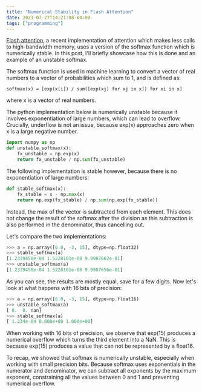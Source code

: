 ```yaml
---
title: "Numerical Stability in Flash Attention"
date: 2023-07-27T14:21:08-04:00
tags: ["programming"]
---
```


[Flash attention](https://hazyresearch.stanford.edu/blog/2023-01-12-flashattention-long-sequences), a recent implementation of attention which makes less calls 
to high-bandwidth memory, uses a version of the softmax function which is numerically stable. In this post, I'll briefly showcase how this is done and an example of an unstable softmax.

The softmax function is used in machine learning to convert a vector of
real numbers to a vector of probabilities which sum to 1, and is defined as:

    softmax(x) = [exp(x[i]) / sum([exp(xj) for xj in x]) for xi in x]


where x is a vector of real numbers.

The python implementation below is numerically unstable because it involves
exponentiation of large numbers, which can lead to overflow. Crucially,
underflow is not an issue, because exp(x) approaches zero when x is a large
negative number.
```python
import numpy as np
def unstable_softmax(x):
    fx_unstable = np.exp(x)
    return fx_unstable / np.sum(fx_unstable)
```

The following implementation is stable however, because there is no
exponentiation of large numbers: 
```python
def stable_softmax(x):
    fx_stable = x - np.max(x)
    return np.exp(fx_stable) / np.sum(np.exp(fx_stable))
```
Instead, the max of the vector is subtracted from each element. This does not 
change the result of the softmax after the division as this subtraction is also
performed in the denominator, thus cancelling out.

Let's compare the two implementations:
```python
>>> a = np.array([6.0, -3, 15], dtype=np.float32)
>>> stable_softmax(a)
[1.2339458e-04 1.5228101e-08 9.9987662e-01]
>>> unstable_softmax(a)
[1.2339458e-04 1.5228101e-08 9.9987656e-01]
```

As you can see, the results are mostly equal, save for a few digits.
Now let's look at what happens with 16 bits of precision:

```python
>>> a = np.array([6.0, -3, 15], dtype=np.float16)
>>> unstable_softmax(a)
[ 0.  0. nan]
>>> stable_softmax(a)
[ 1.234e-04 0.000e+00 1.000e+00]
```

When working with 16 bits of precision, we observe that exp(15) produces a numerical overflow
which turns the third element into a NaN. This is because exp(15) produces a value that can
not be represented by a float16.

To recap, we showed that softmax is numerically unstable, especially when working with small precision bits. Because softmax uses exponentials in the numerator and denominator, we can subtract all exponents by the maximum exponent, constraining all the values between 0 and 1 and preventing numerical overflow.
